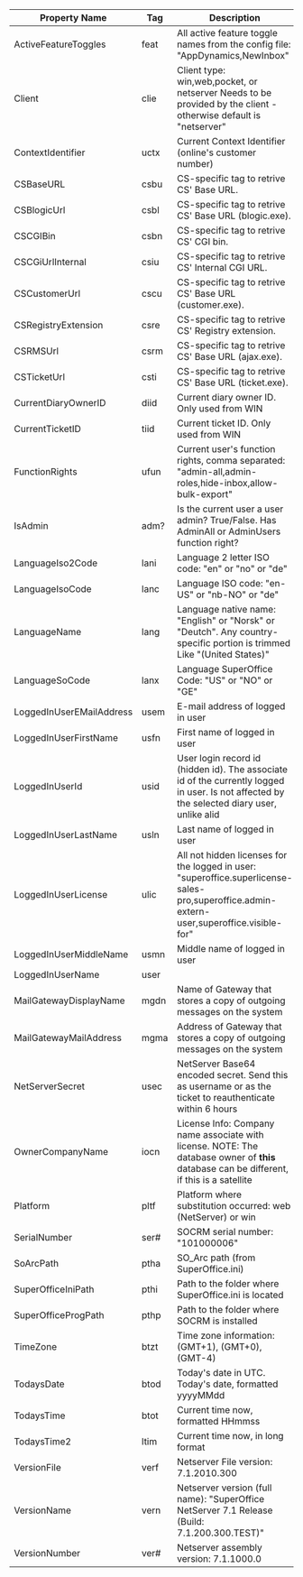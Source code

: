 <!-- markdownlint-disable-file MD041 -->
| Property Name | Tag | Description |
|---------------|-----|-------------|
| ActiveFeatureToggles | feat | All active feature toggle names from the config file: "AppDynamics,NewInbox" |
| Client | clie | Client type: win,web,pocket, or netserver            Needs to be provided by the client - otherwise default is "netserver" |
| ContextIdentifier | uctx | Current Context Identifier (online's customer number) |
| CSBaseURL | csbu | CS-specific tag to retrive CS' Base URL. |
| CSBlogicUrl | csbl | CS-specific tag to retrive CS' Base URL (blogic.exe). |
| CSCGIBin | csbn | CS-specific tag to retrive CS' CGI bin. |
| CSCGiUrlInternal | csiu | CS-specific tag to retrive CS' Internal CGI URL. |
| CSCustomerUrl | cscu | CS-specific tag to retrive CS' Base URL (customer.exe). |
| CSRegistryExtension | csre | CS-specific tag to retrive CS' Registry extension. |
| CSRMSUrl | csrm | CS-specific tag to retrive CS' Base URL (ajax.exe). |
| CSTicketUrl | csti | CS-specific tag to retrive CS' Base URL (ticket.exe). |
| CurrentDiaryOwnerID | diid | Current diary owner ID. Only used from WIN |
| CurrentTicketID | tiid | Current ticket ID. Only used from WIN |
| FunctionRights | ufun | Current user's function rights, comma separated: "admin-all,admin-roles,hide-inbox,allow-bulk-export" |
| IsAdmin | adm? | Is the current user a user admin? True/False. Has AdminAll or AdminUsers function right? |
| LanguageIso2Code | lani | Language 2 letter ISO code: "en" or "no" or "de" |
| LanguageIsoCode | lanc | Language ISO code: "en-US" or "nb-NO" or "de" |
| LanguageName | lang | Language native name: "English" or "Norsk" or "Deutch".            Any country-specific portion is trimmed Like "(United States)" |
| LanguageSoCode | lanx | Language SuperOffice Code: "US" or "NO" or "GE" |
| LoggedInUserEMailAddress | usem | E-mail address of logged in user |
| LoggedInUserFirstName | usfn | First name of logged in user |
| LoggedInUserId | usid | User login record id (hidden id). The associate id of the currently logged in user. Is not affected by the selected diary user, unlike alid |
| LoggedInUserLastName | usln | Last name of logged in user |
| LoggedInUserLicense | ulic | All not hidden licenses for the logged in user: "superoffice.superlicense-sales-pro,superoffice.admin-extern-user,superoffice.visible-for" |
| LoggedInUserMiddleName | usmn | Middle name of logged in user |
| LoggedInUserName | user |  |
| MailGatewayDisplayName | mgdn | Name of Gateway that stores a copy of outgoing messages on the system |
| MailGatewayMailAddress | mgma | Address of Gateway that stores a copy of outgoing messages on the system |
| NetServerSecret | usec | NetServer Base64 encoded secret. Send this as username or as the ticket to reauthenticate within 6 hours |
| OwnerCompanyName | iocn | License Info: Company name associate with license. NOTE: The database owner of <b>this</b> database can be different, if this is a satellite |
| Platform | pltf | Platform where substitution occurred: web (NetServer) or win |
| SerialNumber | ser# | SOCRM serial number: "101000006" |
| SoArcPath | ptha | SO_Arc path (from SuperOffice.ini) |
| SuperOfficeIniPath | pthi | Path to the folder where SuperOffice.ini is located |
| SuperOfficeProgPath | pthp | Path to the folder where SOCRM is installed |
| TimeZone | btzt | Time zone information: (GMT+1), (GMT+0), (GMT-4) |
| TodaysDate | btod | Today's date in UTC. Today's date, formatted yyyyMMdd |
| TodaysTime | btot | Current time now, formatted HHmmss |
| TodaysTime2 | ltim | Current time now, in long format |
| VersionFile | verf | Netserver File version: 7.1.2010.300 |
| VersionName | vern | Netserver version (full name): "SuperOffice NetServer 7.1 Release (Build: 7.1.200.300.TEST)" |
| VersionNumber | ver# | Netserver assembly version: 7.1.1000.0 |
